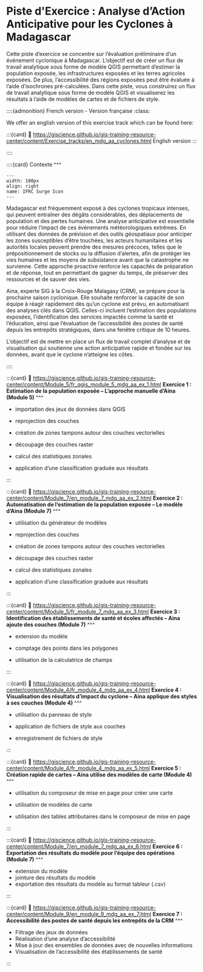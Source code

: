 # Piste d'Exercice : Analyse d’Action Anticipative pour les Cyclones à Madagascar


Cette piste d’exercice se concentre sur l’évaluation préliminaire d’un événement cyclonique à Madagascar. L’objectif est de créer un flux de travail analytique sous forme de modèle QGIS permettant d’estimer la population exposée, les infrastructures exposées et les terres agricoles exposées. De plus, l’accessibilité des régions exposées peut être évaluée à l’aide d’isochrones pré-calculées.
Dans cette piste, vous construirez un flux de travail analytique sous forme de modèle QGIS et visualiserez les résultats à l’aide de modèles de cartes et de fichiers de style.


::::{admonition} French version - Version française
:class:

We offer an english version of this exercise track which can be found here: 

:::{card}
:link: https://giscience.github.io/gis-training-resource-center/content/Exercise_tracks/en_mdg_aa_cyclones.html
English version
:::

::::

::::{card} 
Contexte
^^^

```{figure} /fig/IFRC-icons-colour_SURGE.png
---
width: 100px
align: right
name: IFRC Surge Icon
---
```

Madagascar est fréquemment exposé à des cyclones tropicaux intenses, qui peuvent entraîner des dégâts 
considérables, des déplacements de population et des pertes humaines. Une analyse anticipative est essentielle pour 
réduire l’impact de ces événements météorologiques extrêmes. En utilisant des données de prévision et des outils 
géospatiaux pour anticiper les zones susceptibles d’être touchées, les acteurs humanitaires et les autorités 
locales peuvent prendre des mesures précoces, telles que le prépositionnement de stocks ou la diffusion d’alertes, 
afin de protéger les vies humaines et les moyens de subsistance avant que la catastrophe ne survienne. Cette 
approche proactive renforce les capacités de préparation et de réponse, tout en permettant de gagner du temps, de 
préserver des ressources et de sauver des vies.

Aina, experte SIG à la Croix-Rouge Malagasy (CRM), se prépare pour la prochaine saison cyclonique. Elle souhaite 
renforcer la capacité de son équipe à réagir rapidement dès qu’un cyclone est prévu, en automatisant des analyses 
clés dans QGIS. Celles-ci incluent l’estimation des populations exposées, l’identification des services impactés 
comme la santé et l’éducation, ainsi que l’évaluation de l’accessibilité des postes de santé depuis les entrepôts 
stratégiques, dans une fenêtre critique de 10 heures.

L’objectif est de mettre en place un flux de travail complet d’analyse et de visualisation qui soutienne une action 
anticipative rapide et fondée sur les données, avant que le cyclone n’atteigne les côtes.

::::

:::{card}
:link: https://giscience.github.io/gis-training-resource-center/content/Module_5/fr_qgis_module_5_mdg_aa_ex_1.html 
__Exercice 1 : Estimation de la population exposée – L’approche manuelle d’Aina (Module 5)__
^^^

- importation des jeux de données dans QGIS

- reprojection des couches

- création de zones tampons autour des couches vectorielles

- découpage des couches raster

- calcul des statistiques zonales

- application d’une classification graduée aux résultats

:::

:::{card}
:link: https://giscience.github.io/gis-training-resource-center/content/Module_7/en_module_7_mdg_aa_ex_2.html 
__Exercice 2 : Automatisation de l’estimation de la population exposée – Le modèle d’Aina (Module 7)__
^^^

- utilisation du générateur de modèles

- reprojection des couches

- création de zones tampons autour des couches vectorielles

- découpage des couches raster

- calcul des statistiques zonales

- application d’une classification graduée aux résultats

:::

:::{card}
:link: https://giscience.github.io/gis-training-resource-center/content/Module_5/fr_module_7_mdg_aa_ex_3.html
__Exercice 3 : Identification des établissements de santé et écoles affectés – Aina ajoute des couches (Module 7)__
^^^

- extension du modèle

- comptage des points dans les polygones

- utilisation de la calculatrice de champs

:::

:::{card}
:link: https://giscience.github.io/gis-training-resource-center/content/Module_4/fr_module_4_mdg_aa_ex_4.html
__Exercice 4 : Visualisation des résultats d’impact du cyclone – Aina applique des styles à ses couches (Module 4)__
^^^

- utilisation du panneau de style

- application de fichiers de style aux couches

- enregistrement de fichiers de style

:::

:::{card}
:link: https://giscience.github.io/gis-training-resource-center/content/Module_4/fr_module_4_mdg_aa_ex_5.html
__Exercice 5 : Création rapide de cartes – Aina utilise des modèles de carte (Module 4)__
^^^

- utilisation du composeur de mise en page pour créer une carte

- utilisation de modèles de carte

- utilisation des tables attributaires dans le composeur de mise en page

:::

:::{card}
:link: https://giscience.github.io/gis-training-resource-center/content/Module_7/en_module_7_mdg_aa_ex_6.html
__Exercice 6 : Exportation des résultats du modèle pour l’équipe des opérations (Module 7)__
^^^

- extension du modèle
- jointure des résultats du modèle
- exportation des résultats du modèle au format tableur (.csv)

:::

:::{card}
:link: https://giscience.github.io/gis-training-resource-center/content/Module_9/en_module_9_mdg_aa_ex_7.html
__Exercice 7 : Accessibilité des postes de santé depuis les entrepôts de la CRM__
^^^

- Filtrage des jeux de données
- Réalisation d’une analyse d’accessibilité
- Mise à jour des ensembles de données avec de nouvelles informations
- Visualisation de l’accessibilité des établissements de santé

:::


